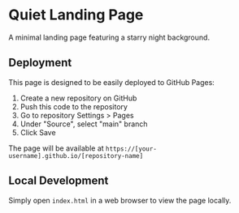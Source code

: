 # Quiet Landing Page

A minimal landing page featuring a starry night background.

## Deployment

This page is designed to be easily deployed to GitHub Pages:

1. Create a new repository on GitHub
2. Push this code to the repository
3. Go to repository Settings > Pages
4. Under "Source", select "main" branch
5. Click Save

The page will be available at `https://[your-username].github.io/[repository-name]`

## Local Development

Simply open `index.html` in a web browser to view the page locally. 
